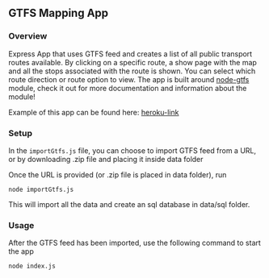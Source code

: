 ## GTFS Mapping App

### Overview
Express App that uses GTFS feed and creates a list of all public transport routes available. By clicking on a specific route, a show page with the map and all the stops associated with the route is shown. You can select which route direction or route option to view.
The app is built around [node-gtfs](https://github.com/BlinkTagInc/node-gtfs) module, check it out for more documentation and information about the module!

Example of this app can be found here: [heroku-link](https://salty-crag-02615.herokuapp.com/)




### Setup
In the `importGtfs.js` file, you can choose to import GTFS feed from a URL, or by downloading .zip file and placing it inside data folder

Once the URL is provided (or .zip file is placed in data folder), run 
```
node importGtfs.js
```
This will import all the data and create an sql database in data/sql folder.

### Usage
After the GTFS feed has been imported, use the following command to start the app
```
node index.js
```
